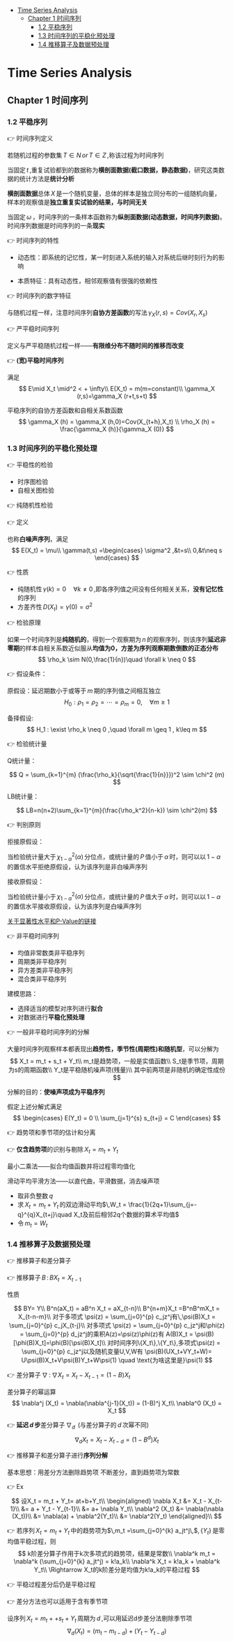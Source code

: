 - [Time Series Analysis](#time-series-analysis)
  - [Chapter 1 时间序列](#chapter-1-%e6%97%b6%e9%97%b4%e5%ba%8f%e5%88%97)
    - [1.2 平稳序列](#12-%e5%b9%b3%e7%a8%b3%e5%ba%8f%e5%88%97)
    - [1.3 时间序列的平稳化预处理](#13-%e6%97%b6%e9%97%b4%e5%ba%8f%e5%88%97%e7%9a%84%e5%b9%b3%e7%a8%b3%e5%8c%96%e9%a2%84%e5%a4%84%e7%90%86)
    - [1.4 推移算子及数据预处理](#14-%e6%8e%a8%e7%a7%bb%e7%ae%97%e5%ad%90%e5%8f%8a%e6%95%b0%e6%8d%ae%e9%a2%84%e5%a4%84%e7%90%86)

# Time Series Analysis

## Chapter 1 时间序列

### 1.2 平稳序列

👉 时间序列定义

若随机过程的参数集$\,T\in N \,or\, T\in Z\,$,称该过程为时间序列

当固定$\,t\,$,重复试验都到的数据称为**横剖面数据(截口数据，静态数据)**，研究这类数据的统计方法是**统计分析**

**横剖面数据**总体$\,X\,$是一个随机变量，总体的样本是独立同分布的一组随机向量，样本的观察值是**独立重复实试验的结果，与时间无关**

当固定$\,\omega\,$，时间序列的一条样本函数称为**纵剖面数据(动态数据，时间序列数据)**。时间序列数据是时间序列的一条**现实**

👉 时间序列的特性

- 动态性：即系统的记忆性，某一时刻进入系统的输入对系统后继时刻行为的影响

- 本质特征：具有动态性，相邻观察值有很强的依赖性

👉 时间序列的数字特征

与随机过程一样，注意时间序列**自协方差函数**的写法$\,\gamma_X (r,s) = Cov(X_r,X_s)\,$

👉 严平稳时间序列

定义与严平稳随机过程一样——**有限维分布不随时间的推移而改变**

👉 **(宽)平稳时间序列**

满足
$$
        E\mid X_t \mid^2 < + \infty\\
        E(X_t) = m(m=constant)\\
        \gamma_X (r,s)=\gamma_X (r+t,s+t)
$$

平稳序列的自协方差函数和自相关系数函数
$$
  \gamma_X (h) = \gamma_X (h,0)=Cov(X_{t+h},X_t) \\
  \rho_X (h) = \frac{\gamma_X (h)}{\gamma_X (0)}
$$

### 1.3 时间序列的平稳化预处理

👉 平稳性的检验

- 时序图检验
- 自相关图检验

👉 纯随机性检验

👉 定义

也称**白噪声序列**，满足
$$
  E(X_t) = \mu\\
  \gamma(t,s) =\begin{cases}
    \sigma^2 ,&t=s\\
    0,&t\neq s
  \end{cases}
$$

👉 性质

- 纯随机性$\,\gamma(k)=0 \quad \forall k \neq 0\,$,即各序列值之间没有任何相关关系，**没有记忆性**的序列
- 方差齐性$\,D(X_t)=\gamma(0)=\sigma^2\,$

👉 检验原理

如果一个时间序列是**纯随机的**，得到一个观察期为$\,n\,$的观察序列，则该序列**延迟非零期**的样本自相关系数近似服从**均值为0，方差为序列观察期数倒数的正态分布**
$$
  \rho_k \sim N(0,\frac{1}{n})\quad \forall k \neq 0
$$

👉 假设条件：

原假设：延迟期数小于或等于$\,m\,$期的序列值之间相互独立
$$
  H_0 : \rho_1 = \rho_2 = \cdots = \rho_m = 0, \quad \forall m \geq 1
$$

备择假设:
$$
  H_1 : \exist \rho_k \neq 0 ,\quad \forall m \geq 1 , k\leq m
$$

👉 检验统计量

Q统计量：

$$
  Q = \sum_{k=1}^{m} (\frac{\rho_k}{\sqrt{\frac{1}{n}}})^2 \sim \chi^2 (m)
$$

LB统计量：

$$
  LB=n(n+2)\sum_{k=1}^{m}(\frac{\rho_k^2}{n-k}) \sim \chi^2(m)
$$

👉 判别原则

拒接原假设：

当检验统计量大于$\,\chi^2_{1-\alpha}(\alpha)\,$分位点，或统计量的$\,P\,$值小于$\,\alpha\,$时，则可以以$\,1-\alpha\,$的置信水平拒绝原假设，认为该序列是非白噪声序列

接收原假设：

当检验统计量小于$\,\chi^2_{1-\alpha}(\alpha)\,$分位点，或统计量的$\,P\,$值大于$\,\alpha\,$时，则可以以$\,1-\alpha\,$的置信水平接收原假设，认为该序列是白噪声序列

[关于显著性水平和P-Value的链接](https://www.zhihu.com/question/23680352/answer/144892542)

👉 非平稳时间序列

- 均值非常数类非平稳序列
- 周期类非平稳序列
- 异方差类非平稳序列
- 混合类非平稳序列

建模思路：

- 选择适当的模型对序列进行**拟合**
- 对数据进行**平稳化预处理**

👉 一般非平稳时间序列的分解

大量时间序列观察样本都表现出**趋势性，季节性(周期性)和随机型**，可以分解为
$$
  X_t = m_t + s_t + Y_t\\
  m_t是趋势项，一般是实值函数\\
  S_t是季节项，周期为s的周期函数\\
  Y_t是平稳随机噪声项(残量)\\
  其中前两项是非随机的确定性成份
$$

分解的目的：**使噪声项成为平稳序列**

假定上述分解式满足
$$
  \begin{cases}
    E(Y_t) = 0 \\
    \sum_{j=1}^{s} s_{t+j} = C
  \end{cases}
$$

👉 趋势项和季节项的估计和分离

👉 **仅含趋势项**的识别与剔除$\,X_t = m_t + Y_t\,$

最小二乘法——拟合均值函数并将过程零均值化

滑动平均平滑方法——以直代曲，平滑数据，消去噪声项

- 取非负整数$\,q\,$
- 求$\,X_t = m_t + Y_t\,$的双边滑动平均$\,W_t = \frac{1}{2q+1}\sum_{j=-q}^{q}X_{t+j}\quad X_t及前后相邻2q个数据的算术平均值$
- 令$\,m_t = W_t\,$

### 1.4 推移算子及数据预处理

👉 推移算子和差分算子

👉 推移算子$\,B\,$:$\,BX_t = X_{t-1}\,$

性质

$$
  BY= Y\\
  B^n(aX_t) = aB^n X_t = aX_{t-n}\\
  B^{n+m}X_t  =B^nB^mX_t = X_{t-n-m}\\
  对于多项式 \psi(z) = \sum_{j=0}^{p} c_jz^j有\,\psi(B)X_t = \sum_{j=0}^{p} c_jX_{t-j}\\
  对多项式 \psi(z) = \sum_{j=0}^{p} c_jz^j和\phi(z) = \sum_{j=0}^{p} d_jz^j的乘积A(z)=\psi(z)\phi(z)有 A(B)X_t = \psi(B)[\phi(B)X_t]=\phi(B)[\psi(B)X_t]\\
  对时间序列\{X_t\},\{Y_t\},多项式\psi(z) = \sum_{j=0}^{p} c_jz^j以及随机变量U,V,W有 \psi(B)(UX_t+VY_t+W)= U\psi(B)X_t+V\psi(B)Y_t+W\psi(1) \quad \text{为啥这里是}\psi(1)
$$

👉 差分算子$\,\nabla\,$:$\,\nabla X_t = X_t - X_{t-1} = (1-B)X_t\,$

差分算子的幂运算
$$
  \nabla^j (X_t) = \nabla(\nabla^{j-1}(X_t)) = (1-B)^j X_t\\
  \nabla^0 (X_t) = X_t
$$

👉 **延迟$\,d\,$步**差分算子$\,\nabla_d\,$ (与差分算子的$\,d\,$次幂不同)
$$
  \nabla_d X_t = X_t - X_{t-d} = (1-B^d)X_t
$$

👉 推移算子和差分算子进行**序列分解**

基本思想：用差分方法删除趋势项 不断差分，直到趋势项为常数

👉 Ex
$$
  设X_t = m_t + Y_t= at+b+Y_t\\
  \begin{aligned}
    \nabla X_t &= X_t - X_{t-1}\\
    &= a + Y_t - Y_{t-1}\\
    &= a+ \nabla Y_t\\
    \nabla^2 (X_t) &= \nabla(\nabla (X_t))\\
    &= \nabla(a) + \nabla^2(Y_t)\\
    &= \nabla^2(Y_t)
  \end{aligned}\\
$$

👉 若序列$\,X_t = m_t + Y_t\,$中的趋势项为$\,m_t  =\sum_{j=0}^{k} a_jt^j\,$,$\,\{Y_t\}\,$是零均值平稳过程，则
$$
  k阶差分算子作用于k次多项式的趋势项，结果是常数\\
  \nabla^k m_t = \nabla^k (\sum_{j=0}^{k} a_jt^j) = k!a_k\\
  \nabla^k X_t = k!a_k + \nabla^k Y_t\\
  \Rightarrow X_t的k阶差分是均值为k!a_k的平稳过程
$$

👉 平稳过程差分后仍是平稳过程

👉 差分方法也可以适用于含有季节项

设序列$\,X_t = m_t + +s_t + Y_t\,$周期为$\,d\,$,可以用延迟d步差分法剔除季节项
$$
  \nabla_d (X_t) = (m_t-m_{t-d}) + (Y_t - Y_{t-d})
$$
